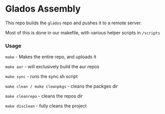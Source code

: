 # Glados Assembly

This repo builds the `glados` repo and pushes it to a remote server.

Most of this is done in our makefile, with various helper scripts in `/scripts`


### Usage

`make` - Makes the entire repo, and uploads it

`make aur` - will exclusively build the aur repos

`make sync` - runs the sync.sh script

`make clean / make cleanpkgs` - cleans the packges dir

`make cleanrepo` - cleans the repos dir

`make disclean` - fully cleans the project
